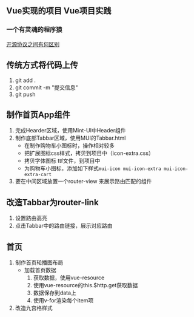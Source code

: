 ## Vue实现的项目 Vue项目实践
### 一个有灵魂的程序猿
[开源协议之间有何区别](https://www.zhihu.com/question/19568896)
## 传统方式将代码上传
1. git add .
2. git commit -m "提交信息"
3. git push 


## 制作首页App组件
1. 完成Hearder区域，使用Mint-UI中Header组件
2. 制作底部Tabbar区域，使用MUI的Tabbar.html
   + 在制作购物车小图标时，操作相对较多
   + 把扩展图标css样式，拷贝到项目中（icon-extra.css）
   + 拷贝字体图标 ttf文件，到项目中
   + 为购物车小图标，添加如下样式`mui-icon mui-icon-extra mui-icon-extra-cart`
3. 要在中间区域放置一个router-view 来展示路由匹配的组件

## 改造Tabbar为router-link
1. 设置路由高亮
2. 点击Tabbar中的路由链接，展示对应路由
## 首页
1. 制作首页轮播图布局
   + 加载首页数据
     1. 获取数据，使用vue-resource 
     2. 使用vue-resource的this.$http.get获取数据
     3. 数据保存到data上
     4. 使用v-for渲染每个item项 
2. 改造九宫格样式


